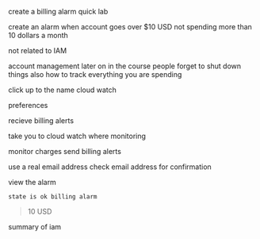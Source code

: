 create a billing alarm quick lab

create an alarm when account goes over $10 USD
not spending more than 10 dollars a month

not related to IAM

account management later on in the course
people forget to shut down things 
also how to track everything you are spending

click up to the name
cloud watch

preferences 

recieve billing alerts 

take you to cloud watch 
    where monitoring 

monitor charges 
    send billing alerts 

use a real email address
check email address 
    for confirmation 

view the alarm 

    state is ok billing alarm 

> 10 USD

summary
of iam 
